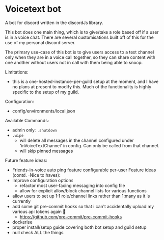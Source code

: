 # Voicetext bot

A bot for discord written in the discordJs library. 

This bot does one main thing, which is to give/take a role based off if a user is in a voice chat. There are several customisations built off of this for the use of my personal discord server.

The primary use-case of this bot is to give users access to a text channel only when they are in a voice call together, so they can share content with one another without users not in call with them being able to snoop.

Limitations:
- this is a one-hosted-instance-per-guild setup at the moment, and I have no plans at present to modify this. Much of the functionality is highly specific to the setup of my guild. 


Configuration:
- config/environments/local.json 

Available Commands:
- admin only: `.shutdown`
- `.wipe` 
  - will delete all messages in the channel configured under 'inVoiceTextChannel' in config. Can only be called from that channel.
  - will skip pinned messages 

Future feature ideas:
- Friends-in-voice auto ping feature 
 configurable per-user 
Feature ideas (contd. -Nice to haves): 
- Improve configuration options 
  - refactor most user-facing messaging into config file
  - allow for explicit allow/block channel lists for various functions
- allow users to set up 1:1 role/channel links rather than 1:many as it is currently 
- add some git pre-commit hooks so that i can't accidentally upload my various api tokens again :facepalm:
  - https://github.com/pre-commit/pre-commit-hooks
- dockerise
- proper install/setup guide covering both bot setup and guild setup
- null check ALL the things